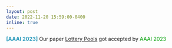 ```yaml
---
layout: post
date: 2022-11-20 15:59:00-0400
inline: true
---
```


<span style="color:#2698BA;"><b>[AAAI 2023]</b></span> Our paper [Lottery Pools](https://arxiv.org/abs/2208.10842) got accepted by <font color=009f06>AAAI 2023</font>

